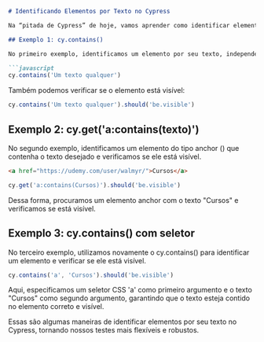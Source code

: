 ```markdown
# Identificando Elementos por Texto no Cypress

Na “pitada de Cypress” de hoje, vamos aprender como identificar elementos por seu texto. Às vezes, não conseguimos encontrar um seletor CSS único para um elemento, mas podemos identificá-lo pelo texto que o caracteriza.

## Exemplo 1: cy.contains()

No primeiro exemplo, identificamos um elemento por seu texto, independentemente do tipo do elemento. Essa abordagem é útil quando sabemos que apenas um elemento terá o texto desejado.

```javascript
cy.contains('Um texto qualquer')
```

Também podemos verificar se o elemento está visível:

```javascript
cy.contains('Um texto qualquer').should('be.visible')
```

## Exemplo 2: cy.get('a:contains(texto)')

No segundo exemplo, identificamos um elemento do tipo anchor (<a>) que contenha o texto desejado e verificamos se ele está visível.

```html
<a href="https://udemy.com/user/walmyr/">Cursos</a>
```

```javascript
cy.get('a:contains(Cursos)').should('be.visible')
```

Dessa forma, procuramos um elemento anchor com o texto "Cursos" e verificamos se está visível.

## Exemplo 3: cy.contains() com seletor

No terceiro exemplo, utilizamos novamente o cy.contains() para identificar um elemento e verificar se ele está visível.

```javascript
cy.contains('a', 'Cursos').should('be.visible')
```

Aqui, especificamos um seletor CSS 'a' como primeiro argumento e o texto "Cursos" como segundo argumento, garantindo que o texto esteja contido no elemento correto e visível.

Essas são algumas maneiras de identificar elementos por seu texto no Cypress, tornando nossos testes mais flexíveis e robustos.
```